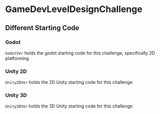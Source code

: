 # GameDevLevelDesignChallenge

## Different Starting Code

### Godot
`GodotVer` holds the godot starting code for this challenge, specifically 2D platforming

### Unity 2D
`Unity2DVer` holds the 2D Unity starting code for this challenge

### Unity 3D
`Unity3DVer` holds the 3D Unity starting code for this challenge
